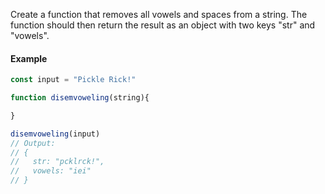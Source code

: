 Create a function that removes all vowels and spaces from a string. The function should then return the result as an object with two keys "str" and "vowels".

#### Example

```js
const input = "Pickle Rick!"

function disemvoweling(string){

}

disemvoweling(input)
// Output:
// {
//   str: "pcklrck!",
//   vowels: "iei"
// }
```